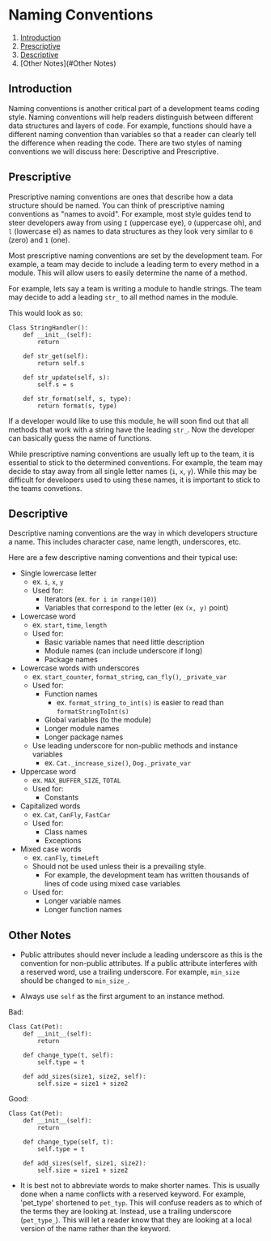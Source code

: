 # Naming Conventions

1. [Introduction](#Introduction)
2. [Prescriptive](#Prescriptive)
3. [Descriptive](#Descriptive)
4. [Other Notes](#Other Notes)

<a id="Introduction"></a>
## Introduction
Naming conventions is another critical part of a development teams coding style. Naming conventions will help readers distinguish between different data structures and layers of code. For example, functions should have a different naming convention than variables so that a reader can clearly tell the difference when reading the code. There are two styles of naming conventions we will discuss here: Descriptive and Prescriptive.

<a id="Prescriptive"></a>
## Prescriptive
Prescriptive naming conventions are ones that describe how a data structure should be named. You can think of prescriptive naming conventions as "names to avoid". For example, most style guides tend to steer developers away from using `I` (uppercase eye), `O` (uppercase oh), and `l` (lowercase el) as names to data structures as they look very similar to `0` (zero) and `1` (one). 

Most prescriptive naming conventions are set by the development team. For example, a team may decide to include a leading term to every method in a module. This will allow users to easily determine the name of a method. 

For example, lets say a team is writing a module to handle strings. The team may decide to add a leading `str_` to all method names in the module.

This would look as so:
```
Class StringHandler():
	def __init__(self):
		return

	def str_get(self):
		return self.s

	def str_update(self, s):
		self.s = s

	def str_format(self, s, type):
		return format(s, type)
```
If a developer would like to use this module, he will soon find out that all methods that work with a string have the leading `str_`. Now the developer can basically guess the name of functions.

While prescriptive naming conventions are usually left up to the team, it is essential to stick to the determined conventions. For example, the team may decide to stay away from all single letter names (`i`, `x`, `y`). While this may be difficult for developers used to using these names, it is important to stick to the teams convetions.

<a id="Descriptive"></a>
## Descriptive
Descriptive naming conventions are the way in which developers structure a name. This includes character case, name length, underscores, etc.

Here are a few descriptive naming conventions and their typical use:
- Single lowercase letter
	- ex. `i`, `x`, `y`
	- Used for:
		- Iterators (ex. `for i in range(10)`)
		- Variables that correspond to the letter (ex `(x, y)` point)
- Lowercase word
	- ex. `start`, `time`, `length`
	- Used for: 
		- Basic variable names that need little description
		- Module names (can include underscore if long)
		- Package names
- Lowercase words with underscores
	- ex. `start_counter`, `format_string`, `can_fly()`, `_private_var`
	- Used for:
		- Function names
			- ex. `format_string_to_int(s)` is easier to read than `formatStringToInt(s)`
		- Global variables (to the module)
		- Longer module names
		- Longer package names
	- Use leading underscore for non-public methods and instance variables
		- ex. `Cat._increase_size()`, `Dog._private_var`
- Uppercase word
	- ex. `MAX_BUFFER_SIZE`, `TOTAL`
	- Used for:
		- Constants
- Capitalized words
	- ex. `Cat`, `CanFly`, `FastCar`
	- Used for:
		- Class names
		- Exceptions
- Mixed case words
	- ex. `canFly`, `timeLeft`
	- Should not be used unless their is a prevailing style.
		- For example, the development team has written thousands of lines of code using mixed case variables
	- Used for:
		- Longer variable names
		- Longer function names

<a id="Other Notes"></a>
## Other Notes
- Public attributes should never include a leading underscore as this is the convention for non-public attributes. If a public attribute interferes with a reserved word, use a trailing underscore. For example, `min_size` should be changed to `min_size_`.

- Always use `self` as the first argument to an instance method.

Bad: 
```
Class Cat(Pet):
	def __init__(self):
		return

	def change_type(t, self):
		self.type = t

	def add_sizes(size1, size2, self):
		self.size = size1 + size2
```
Good:
```
Class Cat(Pet):
	def __init__(self):
		return

	def change_type(self, t):
		self.type = t

	def add_sizes(self, size1, size2):
		self.size = size1 + size2
```
- It is best not to abbreviate words to make shorter names. This is usually done when a name conflicts with a reserved keyword. For example, 'pet_type' shortened to `pet_typ`. This will confuse readers as to which of the terms they are looking at. Instead, use a trailing underscore (`pet_type_`). This will let a reader know that they are looking at a local version of the name rather than the keyword.


